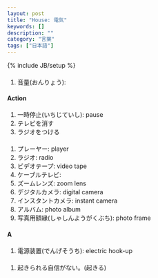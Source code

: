 ```yaml
---
layout: post
title: "House: 電気"
keywords: []
description: ""
category: "言葉"
tags: ["日本語"]
---
```

{% include JB/setup %}

####
1. 音量(おんりょう): 

#### Action
1. 一時停止(いちじていし): pause
2. テレビを消す
3. ラジオをつける


####
1. プレーヤー: player
2. ラジオ: radio
3. ビデオテープ: video tape
4. ケーブルテレビ: 
5. ズームレンズ: zoom lens
6. デジタルカメラ: digital camera
7. インスタントカメラ: instant camera
8. アルバム: photo album
9. 写真用額縁(しゃしんようがくぶち): photo frame


#### A
1. 電源装置(でんげそうち): electric hook-up

####
1. 起きられる自信がない。(起きる)








